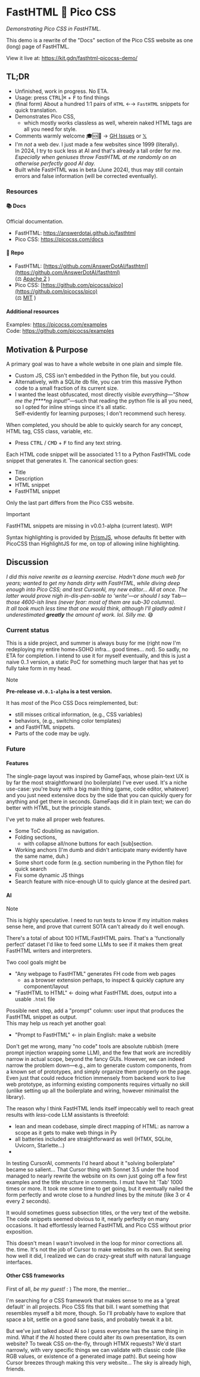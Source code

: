 # FastHTML 🧡 Pico CSS
*Demonstrating Pico CSS in FastHTML.*

This demo is a rewrite of the "Docs" section of the Pico CSS website as one (long) page of FastHTML.

View it live at: <https://kit.gdn/fasthtml-picocss-demo/>

## TL;DR

- Unfinished, work in progress. No ETA.
- Usage: press <kbd>CTRL</kbd>|<kbd>⌘</kbd> + <kbd>F</kbd> to find things
- (final form) About a hundred 1:1 pairs of `HTML` ←→ `FastHTML` snippets for quick translation.
- Demonstrates Pico CSS,
  - which mostly works classless as well, wherein naked HTML tags are all you need for style.
- Comments warmly welcome 🎓🆘🙏 → [GH Issues](https://github.com/agenkit/demo-fasthtml-picocss/issues) or [𝕏](https://x.com/x__kit)
- I'm *not* a web dev. I just made a few websites since 1999 (literally).  
In 2024, I try to suck less at AI and that's already a tall order for me.  
*Especially when geniuses throw FastHTML at me randomly on an otherwise perfectly good AI day.*
- Built while FastHTML was in beta (June 2024), thus may still contain errors and false information (will be corrected eventually).


### Resources

#### 📚 Docs
Official documentation. <!-- and other useful resources. -->

- FastHTML: <https://answerdotai.github.io/fasthtml>
- Pico CSS: <https://picocss.com/docs>

#### 🧬 Repo

- FastHTML: [https://github.com/AnswerDotAI/fasthtml](https://github.com/AnswerDotAI/fasthtml)  
(⚖️ [Apache 2](https://github.com/AnswerDotAI/fasthtml/blob/main/LICENSE) )
- Pico CSS: [https://github.com/picocss/pico](https://github.com/picocss/pico)  
(⚖️ [MIT](https://github.com/picocss/pico/blob/main/LICENSE.md) )

#### Additional resources

Examples: <https://picocss.com/examples>  
Code: <https://github.com/picocss/examples>




## Motivation & Purpose

A primary goal was to have a whole website in one plain and simple file.

- Custom JS, CSS isn't embedded in the Python file, but you could.
- Alternatively, with a SQLite db file, you can trim this massive Python code to a small fraction of its current size.
- I wanted the least obfuscated, most directly visible *everything—"Show me the f\*\*\*\*ng input!"*—such that reading the python file is all you need, so I opted for inline strings since it's all static.  
Self-evidently for learning purposes; I don't recommend such heresy.

When completed, you should be able to quickly search for any concept, HTML tag, CSS class, variable, etc.

- Press <kbd>CTRL</kbd> / <kbd>CMD</kbd> + <kbd>F</kbd> to find any text string.

Each HTML code snippet will be associated 1:1 to a Python FastHTML code snippet that generates it. The canonical section goes:

- Title
- Description
- HTML snippet
- FastHTML snippet

Only the last part differs from the Pico CSS website.

> [!IMPORTANT]
> FastHTML snippets are missing in v0.0.1-alpha (current latest). WIP!

Syntax highlighting is provided by [PrismJS](https://prismjs.com/), whose defaults fit better with PicoCSS than HighlightJS for me, on top of allowing inline highlighting.



## Discussion

*I did this naive rewrite as a learning exercise. Hadn't done much web for years; wanted to get my hands dirty with FastHTML, while diving deep enough into Pico CSS; and test CursorAI, my new editor… All at once. The latter would prove nigh in-dis-pen-sable to 'write'—or should I say* <kbd>Tab</kbd>*—those 4600-ish lines (never fear: most of them are sub-30 columns).  
It all took much less time that one would think, although I'll gladly admit I underestimated **greatly** the amount of work. lol. Silly me.* 😅


### Current status

This is a side project, and summer is always busy for me (right now I'm redeploying my entire home+SOHO infra… good times… *not*). So sadly, no ETA for completion. I intend to use it for myself eventually, and this is just a naive 0..1 version, a static PoC for something much larger that has yet to fully take form in my head.

> [!NOTE]
> **Pre-release `v0.0.1-alpha` is a test version.**  
> 
> It has *most* of the Pico CSS Docs reimplemented, but:
> 
> - still misses critical information, (e.g., CSS variables)
> - behaviors, (e.g., switching color templates)
> - and FastHTML snippets.
> - Parts of the code may be ugly.


### Future



#### Features

The single-page layout was inspired by GameFaqs, whose plain-text UX is by far the most straightforward (no boilerplate) I've ever used. It's a niche use-case: you're busy with a big main thing (game, code editor, whatever) and you just need extensive docs by the side that you can quickly query for anything and get there in seconds. GameFaqs did it in plain text; we can do better with HTML, but the principle stands.

I've yet to make all proper web features.

- Some ToC doubling as navigation.
- Folding sections,
  - with collapse all/none buttons for each \[sub\]section.
- Working anchors (I'm dumb and didn't anticipate many evidently have the same name, duh.)
- Some short code form (e.g. section numbering in the Python file) for quick search
- Fix some dynamic JS things
- Search feature with nice-enough UI to quicly glance at the desired part.



#### AI

> [!NOTE] 
> This is highly speculative. I need to run tests to know if my intuition makes sense here, and prove that current SOTA can't already do it well enough.

There's a total of about 100 HTML:FastHTML pairs. That's a 'functionally perfect' dataset I'd like to feed some LLMs to see if it makes them great FastHTML writers and interpreters.

Two cool goals might be

- "Any webpage to FastHTML" generates FH code from web pages
  - as a browser extension perhaps, to inspect & quickly capture any component/layout
- "FastHTML to HTML" ← doing what FastHTML does, output into a usable `.html` file

Possible next step, add a "prompt" column: user input that produces the FastHTML snippet as output.  
This may help us reach yet another goal:

- "Prompt to FastHTML" ← in plain English: make a website

Don't get me wrong, many "no code" tools are absolute rubbish (mere prompt injection wrapping some LLM), and the few that work are incredibly narrow in actual scope, beyond the fancy GUIs. However, we can indeed narrow the problem down—e.g., aim to generate custom components, from a known set of prototypes, and simply organize them properly on the page. Even just that could reduce friction immensely from backend work to live web prototype, as informing existing components requires virtually no skill (unlike setting up all the boilerplate and wiring, however minimalist the library).

The reason why I think FastHTML lends itself impeccably well to reach great results with *less*-code LLM assistants is threefold:

- lean and mean codebase, simple direct mapping of HTML: as narrow a scope as it gets to make web things in Py
- all batteries included are straightforward as well (HTMX, SQLite, Uvicorn, Starlette…)
- 

In testing CursorAI, comments I'd heard about it "solving boilerplate" became so salient… That Cursor thing with Sonnet 3.5 under the hood managed to nearly rewrite the website on its own just going off a few first examples and the title structure in comments. I must have hit 'Tab' 1000 times or more. It took me some time to get going, but it eventually nailed the form perfectly and wrote close to a *hundred* lines by the *minute* (like 3 or 4 every 2 seconds).

It would sometimes guess subsection titles, or the very text of the website. The code snippets seemed obvious to it, nearly perfectly on many occasions. It had effortlessly learned FastHTML and Pico CSS without prior exposition.

This doesn't mean I wasn't involved in the loop for minor corrections all. the. time. It's not the job of Cursor to make websites on its own. But seeing how well it did, I realized we can do crazy-great stuff with natural language interfaces.



#### Other CSS frameworks

First of all, *be my guest!* : ) The more, the merrier… 

I'm searching for *a* CSS framework that makes sense to me as a 'great default' in all projects. Pico CSS fits that bill. I want something that resembles myself a bit more, though. So I'll probably have to explore that space a bit, settle on a good sane basis, and probably tweak it a bit.

But we've just talked about AI so I guess everyone has the same thing in mind. What if the AI hosted there could alter its own presentation, its own website? To tweak CSS on-the-fly, through HTMX requests? We'd start narrowly, with very specific things we can validate with classic code (like RGB values, or existence of a generated image path). But seeing how Cursor breezes through making this very website… The sky is already high, friends.



